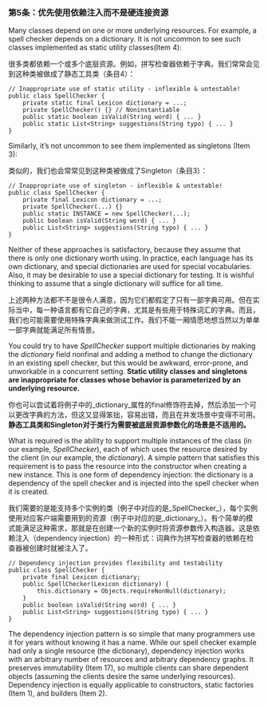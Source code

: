 ### 第5条：优先使用依赖注入而不是硬连接资源

Many classes depend on one or more underlying resources. For example, a spell checker depends on a dictionary. It is not uncommon to see such classes implemented as static utility classes\(Item 4\):

很多类都依赖一个或多个底层资源。例如，拼写检查器依赖于字典。我们常常会见到这种类被做成了静态工具类（条目4）：

```
// Inappropriate use of static utility - inflexible & untestable!
public class SpellChecker {
    private static final Lexicon dictionary = ...;
    private SpellChecker() {} // Noninstantiable
    public static boolean isValid(String word) { ... }
    public static List<String> suggestions(String typo) { ... }
}
```

Similarly, it’s not uncommon to see them implemented as singletons \(Item 3\):

类似的，我们也会常常见到这种类被做成了Singleton（条目3）：

```
// Inappropriate use of singleton - inflexible & untestable!
public class SpellChecker {
    private final Lexicon dictionary = ...;
    private SpellChecker(...) {}
    public static INSTANCE = new SpellChecker(...);
    public boolean isValid(String word) { ... }
    public List<String> suggestions(String typo) { ... }
}
```

Neither of these approaches is satisfactory, because they assume that there is only one dictionary worth using. In practice, each language has its own dictionary, and special dictionaries are used for special vocabularies. Also, it may be desirable to use a special dictionary for testing. It is wishful thinking to assume that a single dictionary will suffice for all time.

上述两种方法都不不是很令人满意，因为它们都假定了只有一部字典可用。但在实际当中，每一种语言都有它自己的字典，尤其是有些用于特殊词汇的字典。而且，我们也可能需要使用特殊字典来做测试工作。我们不能一厢情愿地想当然以为单单一部字典就能满足所有情景。

You could try to have _SpellChecker_ support multiple dictionaries by making the _dictionary_ field nonfinal and adding a method to change the dictionary in an existing spell checker, but this would be awkward, error-prone, and unworkable in a concurrent setting. **Static utility classes and singletons are inappropriate for classes whose behavior is parameterized by an underlying resource.**

你也可以尝试着将例子中的_dictionary_属性的final修饰符去掉，然后添加一个可以更改字典的方法，但这又显得笨拙，容易出错，而且在并发场景中变得不可用。**静态工具类和Singleton对于类行为需要被底层资源参数化的场景是不适用的。**

What is required is the ability to support multiple instances of the class \(in our example, _SpellChecker_\), each of which uses the resource desired by the client \(in our example, the _dictionary_\). A simple pattern that satisfies this requirement is to pass the resource into the constructor when creating a new instance. This is one form of dependency injection: the dictionary is a dependency of the spell checker and is injected into the spell checker when it is created.

我们需要的是能支持多个实例的类（例子中对应的是_SpellChecker_），每个实例使用对应客户端需要用到的资源（例子中对应的是_dictionary_）。有个简单的模式能满足这种需求，那就是在创建一个新的实例时将资源参数传入构造器。这是依赖注入（dependency injection）的一种形式：词典作为拼写检查器的依赖在检查器被创建时就被注入了。

```
// Dependency injection provides flexibility and testability
public class SpellChecker {
    private final Lexicon dictionary;
    public SpellChecker(Lexicon dictionary) {
        this.dictionary = Objects.requireNonNull(dictionary);
    } 
    public boolean isValid(String word) { ... }
    public List<String> suggestions(String typo) { ... }
}
```

The dependency injection pattern is so simple that many programmers use it for years without knowing it has a name. While our spell checker example had only a single resource \(the dictionary\), dependency injection works with an arbitrary number of resources and arbitrary dependency graphs. It preserves immutability \(Item 17\), so multiple clients can share dependent objects \(assuming the clients desire the same underlying resources\). Dependency injection is equally applicable to constructors, static factories \(Item 1\), and builders \(Item 2\).

